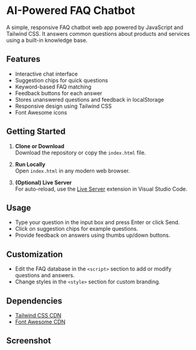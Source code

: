 # AI-Powered FAQ Chatbot

A simple, responsive FAQ chatbot web app powered by JavaScript and Tailwind CSS. It answers common questions about products and services using a built-in knowledge base.

## Features

- Interactive chat interface
- Suggestion chips for quick questions
- Keyword-based FAQ matching
- Feedback buttons for each answer
- Stores unanswered questions and feedback in localStorage
- Responsive design using Tailwind CSS
- Font Awesome icons

## Getting Started

1. **Clone or Download**  
   Download the repository or copy the `index.html` file.

2. **Run Locally**  
   Open `index.html` in any modern web browser.

3. **(Optional) Live Server**  
   For auto-reload, use the [Live Server](https://marketplace.visualstudio.com/items?itemName=ritwickdey.LiveServer) extension in Visual Studio Code.

## Usage

- Type your question in the input box and press Enter or click Send.
- Click on suggestion chips for example questions.
- Provide feedback on answers using thumbs up/down buttons.

## Customization

- Edit the FAQ database in the `<script>` section to add or modify questions and answers.
- Change styles in the `<style>` section for custom branding.

## Dependencies

- [Tailwind CSS CDN](https://cdn.tailwindcss.com)
- [Font Awesome CDN](https://cdnjs.cloudflare.com/ajax/libs/font-awesome/6.4.0/css/all.min.css)

## Screenshot
